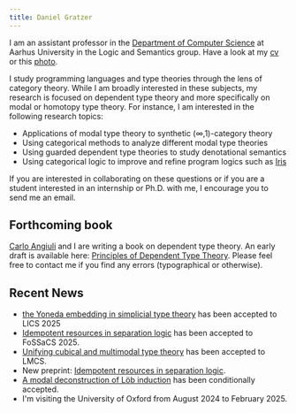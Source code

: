 ```yaml
---
title: Daniel Gratzer
---
```


I am an assistant professor in the [Department of Computer Science](http://cs.au.dk/) at Aarhus
University in the Logic and Semantics group. Have a look at my [cv](/cv.pdf) or this
[photo](/photo.jpg).

I study programming languages and type theories through the lens of category theory. While I am
broadly interested in these subjects, my research is focused on dependent type theory and more
specifically on modal or homotopy type theory. For instance, I am interested in the following
research topics:

 - Applications of modal type theory to synthetic (∞,1)-category theory
 - Using categorical methods to analyze different modal type theories
 - Using guarded dependent type theories to study denotational semantics
 - Using categorical logic to improve and refine program logics such as
   [Iris](http://iris-project.org)

If you are interested in collaborating on these questions or if you are a student interested in
an internship or Ph.D. with me, I encourage you to send me an email.

## Forthcoming book

[Carlo Angiuli](https://carloangiuli.com/) and I are writing a book on dependent type theory. An
early draft is available here: [Principles of Dependent Type
Theory](./papers/type-theory-book.pdf). Please feel free to contact me if you find any errors
(typographical or otherwise).

## Recent News

 - [the Yoneda embedding in simplicial type theory](/papers/the-yoneda-embedding-in-simplicial-type-theory.pdf)
 has been accepted to LICS 2025
 - [Idempotent resources in separation logic](/papers/idempotent-resources-in-separation-logic.pdf)
 has been accepted to FoSSaCS 2025.
 - [Unifying cubical and multimodal type theory](/papers/unifying-cubical-and-multimodal-type-theory.pdf)
 has been accepted to LMCS.
 - New preprint:
 [Idempotent resources in separation logic](/papers/idempotent-resources-in-separation-logic.pdf).
 - [A modal deconstruction of Löb induction](/papers/a-modal-deconstruction-of-loeb-induction.pdf)
   has been conditionally accepted.
 - I'm visiting the University of Oxford from August 2024 to February 2025.
